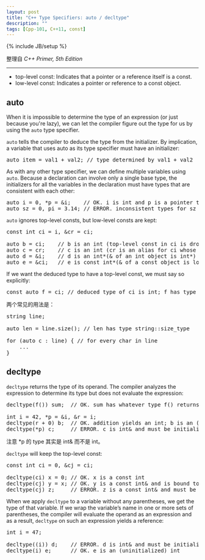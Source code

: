 ```yaml
---
layout: post
title: "C++ Type Specifiers: auto / decltype"
description: ""
tags: [Cpp-101, C++11, const]
---
```

{% include JB/setup %}

整理自 _C++ Primer, 5th Edition_

-----

- top-level const: Indicates that a pointer or a reference itself is a const.
- low-level const: Indicates a pointer or reference to a const object.

## auto

When it is impossible to determine the type of an expression (or just because you're lazy), we can let the compiler figure out the type for us by using the `auto` type specifier.

`auto` tells the compiler to deduce the type from the initializer. By implication, a variable that uses auto as its type specifier must have an initializer:

<pre class="prettyprint linenums">
auto item = val1 + val2; // type determined by val1 + val2
</pre>

As with any other type specifier, we can define multiple variables using `auto`. Because a declaration can involve only a single base type, the initializers for all the variables in the declaration must have types that are consistent with each other:

<pre class="prettyprint linenums">
auto i = 0, *p = &i; 	// OK. i is int and p is a pointer to int
auto sz = 0, pi = 3.14; // ERROR. inconsistent types for sz and pi
</pre>

`auto` ignores top-level consts, but low-level consts are kept:

<pre class="prettyprint linenums">
const int ci = i, &cr = ci;

auto b = ci; 	// b is an int (top-level const in ci is dropped)
auto c = cr; 	// c is an int (cr is an alias for ci whose const is top-level)
auto d = &i; 	// d is an int*(& of an int object is int*)
auto e = &ci; 	// e is const int*(& of a const object is low-level const)
</pre>

If we want the deduced type to have a top-level const, we must say so explicitly:

<pre class="prettyprint linenums">
const auto f = ci; // deduced type of ci is int; f has type const int
</pre>

两个常见的用法是：

<pre class="prettyprint linenums">
string line;

auto len = line.size(); // len has type string::size_type

for (auto c : line) { // for every char in line
	...
}
</pre>

## decltype

`decltype` returns the type of its operand. The compiler analyzes the expression to determine its type but does not evaluate the expression:

<pre class="prettyprint linenums">
decltype(f()) sum; 	// OK. sum has whatever type f() returns, while f() is not executed.

int i = 42, *p = &i, &r = i;
decltype(r + 0) b; 	// OK. addition yields an int; b is an (uninitialized) int
decltype(*p) c; 	// ERROR. c is int& and must be initialized
</pre>

注意 *p 的 type 其实是 int& 而不是 int。

`decltype` will keep the top-level const:

<pre class="prettyprint linenums">
const int ci = 0, &cj = ci;

decltype(ci) x = 0;	// OK. x is a const int
decltype(cj) y = x; // OK. y is a const int& and is bound to x
decltype(cj) z;		// ERROR. z is a const int& and must be initialized
</pre>

When we apply `decltype` to a variable without any parentheses, we get the type of that variable. If we wrap the variable’s name in one or more sets of parentheses, the compiler will evaluate the operand as an expression and as a result, `decltype` on such an expression yields a reference:

<pre class="prettyprint linenums">
int i = 47;

decltype((i)) d;	// ERROR. d is int& and must be initialized
decltype(i) e;		// OK. e is an (uninitialized) int
</pre>